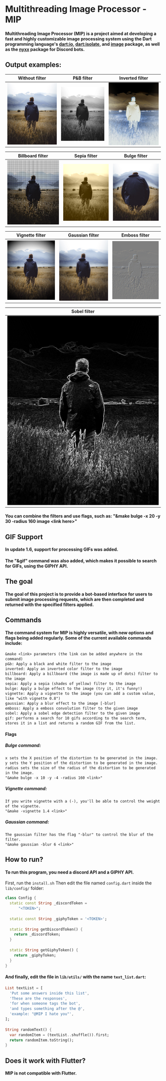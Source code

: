 # Multithreading Image Processor - MIP

#### Multithreading Image Processor (MIP) is a project aimed at developing a fast and highly customizable image processing system using the Dart programming language's [dart:io](https://api.dart.dev/stable/2.19.6/dart-io/dart-io-library.html), [dart:isolate](https://api.dart.dev/stable/2.19.6/dart-isolate/dart-isolate-library.html), and [image](https://pub.dev/packages/image) package, as well as the [nyxx](https://pub.dev/packages/nyxx) package for Discord bots.

## Output examples:

| Without filter | P&B filter | Inverted filter |
|---|---|---|
| ![Image](output_examples/sem_filtro.jpeg) | ![Image](output_examples/p_b.png) | ![Image](output_examples/inverted.png) |

| Billboard filter | Sepia filter | Bulge filter |
|---|---|---|
| ![Image](output_examples/billboard.png) | ![Image](output_examples/sepia.png) | ![Image](output_examples/bulge.png) |

| Vignette filter | Gaussian filter | Emboss filter |
|---|---|---|
| ![Image](output_examples/vignette.png) | ![Image](output_examples/gaussian.png) | ![Image](output_examples/emboss.png) |

| Sobel filter |
|---|
| ![Image](output_examples/sobel.png) |

#### You can combine the filters and use flags, such as: "&make bulge -x 20 -y 30 -radius 160 image \<link here\>"

## GIF Support
#### In update 1.6, support for processing GIFs was added.
#### The "&gif" command was also added, which makes it possible to search for GIFs, using the GIPHY API.

## The goal
#### The goal of this project is to provide a bot-based interface for users to submit image processing requests, which are then completed and returned with the specified filters applied.

## Commands
#### The command system for MIP is highly versatile, with new options and flags being added regularly. Some of the current available commands include:
    &make <link> parameters (the link can be added anywhere in the command)
    p&b: Apply a black and white filter to the image
    inverted: Apply an inverted color filter to the image
    billboard: Apply a billboard (the image is made up of dots) filter to the image
    sepia: Apply a sepia (shades of yellow) filter to the image
    bulge: Apply a bulge effect to the image (try it, it's funny!)
    vignette: Apply a vignette to the image (you can add a custom value, like "with vignette 0.8")
    gaussian: Apply a blur effect to the image [-blur]
    emboss: Apply a emboss convolution filter to the given image
    sobel: Apply a sobel edge detection filter to the given image
    gif: performs a search for 10 gifs according to the search term, stores it in a list and returns a random GIF from the list.

#### Flags
##### Bulge command:
    x sets the X position of the distortion to be generated in the image.
    y sets the Y position of the distortion to be generated in the image.
    radius sets the size of the radius of the distortion to be generated in the image.
    "&make bulge -x 10 -y -4 -radius 160 <link>"

##### Vignette command:
    If you write vignette with a (-), you'll be able to control the weight of the vignette.
    "&make -vignette 1.4 <link>"

##### Gaussian command:
    The gaussian filter has the flag "-blur" to control the blur of the filter.
    "&make gaussian -blur 6 <link>"
    
## How to run?
#### To run this program, you need a discord API and a GIPHY API.
First, run the `install.sh`
Then edit the file named `config.dart` inside the `lib/config/` folder:
```dart
class Config {
  static const String _discordToken =
      "<TOKEN>";

  static const String _giphyToken = '<TOKEN>';

  static String getDiscordToken() {
    return _discordToken;
  }

  static String getGiphyToken() {
    return _giphyToken;
  }
}
```

#### And finally, edit the file in `lib/utils/` with the name `text_list.dart`: 
```dart
List textList = [
  'Put some answers inside this list',
  'These are the responses',
  'for when someone tags the bot',
  'and types something after the @',
  'example: "@MIP I hate you"',
];

String randomText() {
  var randomItem = (textList..shuffle()).first;
  return randomItem.toString();
}
```

## Does it work with Flutter?
#### MIP is not compatible with Flutter.

